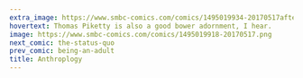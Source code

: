 ```yaml
---
extra_image: https://www.smbc-comics.com/comics/1495019934-20170517after.png
hovertext: Thomas Piketty is also a good bower adornment, I hear.
image: https://www.smbc-comics.com/comics/1495019918-20170517.png
next_comic: the-status-quo
prev_comic: being-an-adult
title: Anthroplogy
---
```


